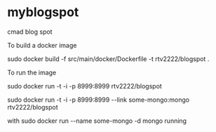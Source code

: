 # myblogspot
cmad blog spot 

To build a docker image

sudo docker build -f src/main/docker/Dockerfile -t  rtv2222/blogspot .

To run the image

sudo docker run -t -i -p 8999:8999 rtv2222/blogspot

sudo docker run -t -i -p 8999:8999 --link some-mongo:mongo rtv2222/blogspot 

with sudo docker run --name some-mongo -d mongo running
